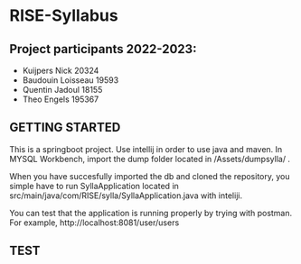 # RISE-Syllabus

## **Project participants 2022-2023:**

- Kuijpers Nick 20324
- Baudouin Loisseau 19593
- Quentin Jadoul 18155
- Theo Engels 195367


## GETTING STARTED
This is a springboot project.
Use intellij in order to use java and maven.
In MYSQL Workbench, import the dump folder located in /Assets/dumpsylla/ .

When you have succesfully imported the db and cloned the repository, you simple have to run SyllaApplication located in src/main/java/com/RISE/sylla/SyllaApplication.java with inteliji.

You can test that the application is running properly by trying with postman. 
For example, http://localhost:8081/user/users 







## TEST
